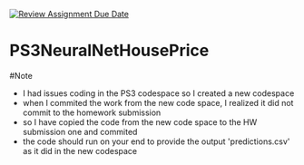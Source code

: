[![Review Assignment Due Date](https://classroom.github.com/assets/deadline-readme-button-22041afd0340ce965d47ae6ef1cefeee28c7c493a6346c4f15d667ab976d596c.svg)](https://classroom.github.com/a/DUGMT0Yz)
# PS3NeuralNetHousePrice

#Note
- I had issues coding in the PS3 codespace so I created a new codespace
- when I commited the work from the new code space, I realized it did not commit to the homework submission
- so I have copied the code from the new code space to the HW submission one and commited
- the code should run on your end to provide the output 'predictions.csv' as it did in the new codespace